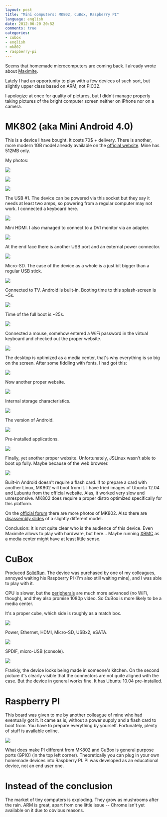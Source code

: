 ```yaml
---
layout: post
title: "Mini computers: MK802, CuBox, Raspberry PI"
language: english
date: 2012-06-20 20:52
comments: true
categories: 
- cubox
- english
- mk802
- raspberry-pi
---
```

Seems that homemade microcomputers are coming back. I already wrote about [Maximite][Maximite - 8-bit nostalgia with a soldering iron].

[Maximite - 8-bit nostalgia with a soldering iron]: /blog/english/2012/01/19/maximite-kit/

Lately I had an opportunity to play with a few devices of such sort, but slightly upper class based on ARM, not PIC32.

I apologize at once for quality of pictures, but I didn't manage properly taking pictures of the bright computer screen neither on iPhone nor on a camera.

MK802 (aka Mini Android 4.0)
============================

This is a device I have bought. It costs 70$ + delivery. There is another, more modern 1GB model already available on the [official website][Miniand homepage]. Mine has 512MB only.

[Miniand homepage]: https://www.miniand.com

My photos:

![](/images/blog/mini-computers/mk802/IMG_0362.JPG)

![](/images/blog/mini-computers/mk802/IMG_0363.JPG)

![](/images/blog/mini-computers/mk802/IMG_0364.JPG)

The USB #1. The device can be powered via this socket but they say it needs at least two amps, so powering from a regular computer may not work. I connected a keyboard here.

![](/images/blog/mini-computers/mk802/IMG_0366.JPG)

Mini HDMI. I also managed to connect to a DVI monitor via an adapter. 

![](/images/blog/mini-computers/mk802/IMG_0368.JPG)

At the end face there is another USB port and an external power connector.

![](/images/blog/mini-computers/mk802/IMG_0369.JPG)

Micro-SD. The case of the device as a whole is a just bit bigger than a regular USB stick.

![](/images/blog/mini-computers/mk802/IMG_0371.JPG)

Connected to TV. Android is built-in. Booting time to this splash-screen is ~5s. 

![](/images/blog/mini-computers/mk802/IMG_0372.JPG)

Time of the full boot is ~25s.

![](/images/blog/mini-computers/mk802/IMG_0374.JPG)

Connected a mouse, somehow entered a WiFi password in the virtual keyboard and checked out the proper website.

![](/images/blog/mini-computers/mk802/IMG_0379.JPG)

The desktop is optimized as a media center, that's why everything is so big on the screen. After some fiddling with fonts, I had got this:

![](/images/blog/mini-computers/mk802/IMG_0386.JPG)

Now another proper website.

![](/images/blog/mini-computers/mk802/IMG_0380.JPG)

Internal storage characteristics.

![](/images/blog/mini-computers/mk802/IMG_0383.JPG)

The version of Android.

![](/images/blog/mini-computers/mk802/IMG_0384.JPG)

Pre-installed applications.

![](/images/blog/mini-computers/mk802/IMG_0385.JPG)

Finally, yet another proper website. Unfortunately, JSLinux wasn't able to boot up fully. Maybe because of the web browser.

![](/images/blog/mini-computers/mk802/IMG_0387.JPG)

Built-in Android doesn't require a flash card. If to prepare a card with another Linux, MK802 will boot from it. I have tried images of Ubuntu 12.04 and Lubuntu from the official website. Alas, it worked very slow and unresponsive. MK802 does require a proper distro optimized specifically for this platform.

On the [official forum][] there are more photos of MK802. Also there are [disassembly slides][] of a slightly different model.

[official forum]: https://www.miniand.com/forums/forums/2/topics/1
[disassembly slides]: https://www.miniand.com/forums/forums/2/topics/19

Conclusion: It is not quite clear who is the audience of this device. Even Maximite allows to play with hardware, but here... Maybe running [XBMC][] as a media center might have at least little sense.

[XBMC]: http://xbmc.org/

CuBox
=====

Produced [SolidRun][]. The device was purchased by one of my colleagues, annoyed waiting his Raspberry PI (I'm also still waiting mine), and I was able to play with it. 

CPU is slower, but the [peripherals][] are much more advanced (no WiFi, though), and they also promise 1080p video. So CuBox is more likely to be a media center.

[SolidRun]: http://solid-run.com/
[peripherals]: http://solid-run.com/products/cubox

It's a proper cube, which side is roughly as a match box.

![](/images/blog/mini-computers/cubox/image_0.jpeg)

Power, Ethernet, HDMI, Micro-SD, USBx2, eSATA.

![](/images/blog/mini-computers/cubox/image_1.jpeg)

SPDIF, micro-USB (console).

![](/images/blog/mini-computers/cubox/image_2.jpeg)

Frankly, the device looks being made in someone's kitchen. On the second picture it's clearly visible that the connectors are not quite aligned with the case. But the device in general works fine. It has Ubuntu 10.04 pre-installed.

Raspberry PI
============

This board was given to me by another colleague of mine who had eventually got it. It came as is, without a power supply and a flash card to boot from. You have to prepare everything by yourself. Fortunately, plenty of stuff is available online.

![](/images/blog/mini-computers/raspberry-pi/raspberry-pi.jpg)

What does make PI different from MK802 and CuBox is general purpose ports (GPIO) (in the top left corner). Theoretically you can plug in your own homemade devices into Raspberry PI. PI was developed as an educational device, not an end user one.

Instead of the conclusion
=========================

The market of tiny computers is exploding. They grow as mushrooms after the rain. ARM is great, apart from one little issue -- Chrome isn't yet available on it due to obvious reasons.
